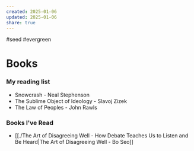 ```yaml
---
created: 2025-01-06
updated: 2025-01-06
share: true
---
```

#seed #evergreen 
# Books

### My reading list
- Snowcrash - Neal Stephenson
- The Sublime Object of Ideology - Slavoj Zizek
- The Law of Peoples - John Rawls

### Books I've Read
* [[./The Art of Disagreeing Well - How Debate Teaches Us to Listen and Be Heard|The Art of Disagreeing Well - Bo Seo]]